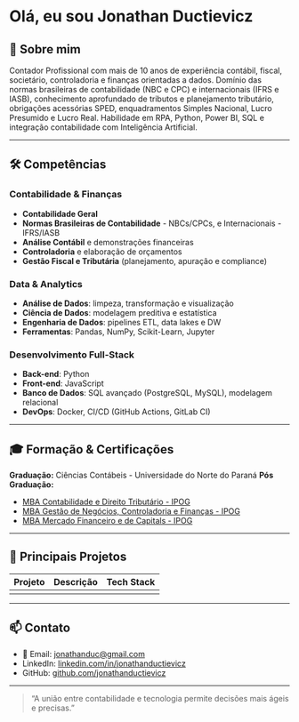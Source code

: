 # Olá, eu sou Jonathan Ductievicz

## 📖 Sobre mim
Contador Profissional com mais de 10 anos de experiência contábil, fiscal, societário, controladoria e finanças orientadas a dados. Domínio das normas brasileiras de contabilidade (NBC e CPC) e internacionais (IFRS e IASB), conhecimento aprofundado de tributos e planejamento tributário, obrigações acessórias SPED, enquadramentos Simples Nacional, Lucro Presumido e Lucro Real. Habilidade em RPA, Python, Power BI, SQL e integração contabilidade com Inteligência Artificial.

---

## 🛠️ Competências

### Contabilidade & Finanças
- **Contabilidade Geral**
- **Normas Brasileiras de Contabilidade** - NBCs/CPCs, e Internacionais - IFRS/IASB     
- **Análise Contábil** e demonstrações financeiras  
- **Controladoria** e elaboração de orçamentos  
- **Gestão Fiscal e Tributária** (planejamento, apuração e compliance)  

### Data & Analytics
- **Análise de Dados**: limpeza, transformação e visualização  
- **Ciência de Dados**: modelagem preditiva e estatística  
- **Engenharia de Dados**: pipelines ETL, data lakes e DW  
- **Ferramentas**: Pandas, NumPy, Scikit-Learn, Jupyter  

### Desenvolvimento Full-Stack
- **Back-end**: Python  
- **Front-end**: JavaScript  
- **Banco de Dados**: SQL avançado (PostgreSQL, MySQL), modelagem relacional  
- **DevOps**: Docker, CI/CD (GitHub Actions, GitLab CI)  

---

## 🎓 Formação & Certificações
**Graduação:** Ciências Contábeis - Universidade do Norte do Paraná
**Pós Graduação:**
- [MBA Contabilidade e Direito Tributário - IPOG](https://ipog.edu.br/cursos/pos-graduacao/contabilidade-tributaria-e-inteligencia-fiscal-mba-presencial)
- [MBA Gestão de Negócios, Controladoria e Finanças - IPOG](https://ipog.edu.br/cursos/pos-graduacao/mba-em-gestao-de-negocios-financas-e-controladoria)
- [MBA Mercado Financeiro e de Capitals - IPOG](https://ipog.edu.br/cursos/pos-graduacao/mercados-financeiros-e-de-capitais-mba-ead)



---

## 🚀 Principais Projetos

| Projeto                                    | Descrição                                                                                 | Tech Stack                                |
|--------------------------------------------|-------------------------------------------------------------------------------------------|-------------------------------------------|
|                 |        |       |


---


## 📫 Contato

- 📧 Email: jonathanduc@gmail.com  
- LinkedIn: [linkedin.com/in/jonathanductievicz](https://linkedin.com/in/jonathanductievicz)  
- GitHub: [github.com/jonathanductievicz](https://github.com/jonathanductievicz)

---

> “A união entre contabilidade e tecnologia permite decisões mais ágeis e precisas.”  

